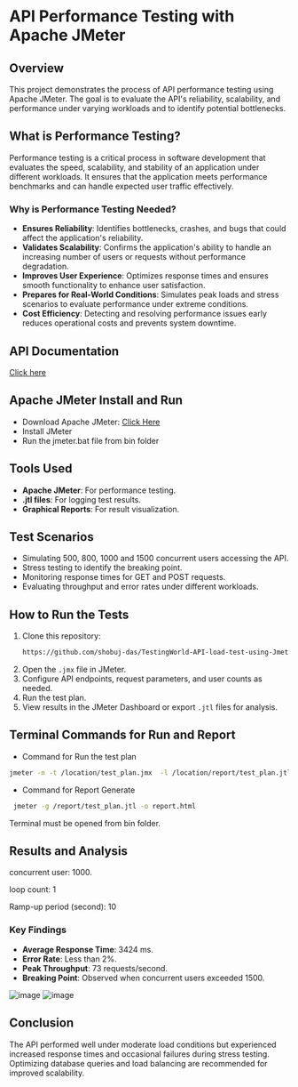 # API Performance Testing with Apache JMeter

## Overview
This project demonstrates the process of API performance testing using Apache JMeter. The goal is to evaluate the API's reliability, scalability, and performance under varying workloads and to identify potential bottlenecks.

## What is Performance Testing?
Performance testing is a critical process in software development that evaluates the speed, scalability, and stability of an application under different workloads. It ensures that the application meets performance benchmarks and can handle expected user traffic effectively.

### Why is Performance Testing Needed?
- **Ensures Reliability**: Identifies bottlenecks, crashes, and bugs that could affect the application's reliability.
- **Validates Scalability**: Confirms the application's ability to handle an increasing number of users or requests without performance degradation.
- **Improves User Experience**: Optimizes response times and ensures smooth functionality to enhance user satisfaction.
- **Prepares for Real-World Conditions**: Simulates peak loads and stress scenarios to evaluate performance under extreme conditions.
- **Cost Efficiency**: Detecting and resolving performance issues early reduces operational costs and prevents system downtime.

## API Documentation
[Click here](https://thetestingworldapi.com/swagger/ui/index#/)

## Apache JMeter Install and Run
- Download Apache JMeter: [Click Here](https://jmeter.apache.org/download_jmeter.cgi)
- Install JMeter
- Run the jmeter.bat file from bin folder

## Tools Used
- **Apache JMeter**: For performance testing.
- **.jtl files**: For logging test results.
- **Graphical Reports**: For result visualization.

## Test Scenarios
- Simulating 500, 800, 1000 and 1500 concurrent users accessing the API.
- Stress testing to identify the breaking point.
- Monitoring response times for GET and POST requests.
- Evaluating throughput and error rates under different workloads.

## How to Run the Tests
1. Clone this repository:
   ```bash
   https://github.com/shobuj-das/TestingWorld-API-load-test-using-Jmeter.git
   ```
2. Open the `.jmx` file in JMeter.
3. Configure API endpoints, request parameters, and user counts as needed.
4. Run the test plan.
5. View results in the JMeter Dashboard or export `.jtl` files for analysis.

## Terminal Commands for Run and Report
- Command for Run the test plan
```bash
jmeter -n -t /location/test_plan.jmx  -l /location/report/test_plan.jtl
```
- Command for Report Generate
```bash
 jmeter -g /report/test_plan.jtl -o report.html
```
Terminal must be opened from bin folder.

## Results and Analysis
concurrent user: 1000.

loop count: 1

Ramp-up period (second): 10
### Key Findings
- **Average Response Time**: 3424 ms.
- **Error Rate**: Less than 2%.
- **Peak Throughput**: 73 requests/second.
- **Breaking Point**: Observed when concurrent users exceeded 1500.

![image](https://github.com/user-attachments/assets/ac262780-3e3e-4cd4-a8ef-a39c951a6131)
![image](https://github.com/user-attachments/assets/3470a79d-fcb6-418d-9963-f24ed2bb9937)



## Conclusion
The API performed well under moderate load conditions but experienced increased response times and occasional failures during stress testing. Optimizing database queries and load balancing are recommended for improved scalability.


